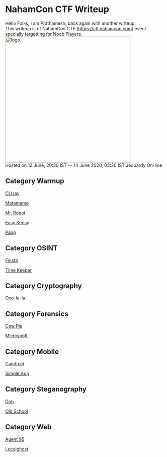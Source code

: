 # NahamCon CTF Writeup
Hello Folks, I am Prathamesh, back again with another writeup.
<br>This writeup is of NahamCon CTF (https://ctf.nahamcon.com) event specially targetting for Noob Players.
<br>
<img src="https://d24wuq6o951i2g.cloudfront.net/img/events/id/457/457748121/assets/5b11c1bdf53d63178f90d97d6dc2db87.NahamCon-Logo-Vertical-Main-.png" alt="logo" height="400"/>
<br>
Hosted on 12 June, 20:30 IST — 14 June 2020, 03:30 IST Jeopardy On-line
<br>

## Category Warmup

[CLIsay](https://github.com/PrathmeshPure/CTF-Writeups/blob/master/NahamCon%20CTF/Warmup/CLIsay/)

[Metameme](https://github.com/PrathmeshPure/CTF-Writeups/blob/master/NahamCon%20CTF/Warmup/Metameme/)

[Mr. Robot](https://github.com/PrathmeshPure/CTF-Writeups/blob/master/NahamCon%20CTF/Warmup/Mr%20Robot/)

[Easy Keesy](https://github.com/PrathmeshPure/CTF-Writeups/blob/master/NahamCon%20CTF/Warmup/Easy%20Keesy/)

[Pang](https://github.com/PrathmeshPure/CTF-Writeups/blob/master/NahamCon%20CTF/Warmup/Pang/)

## Category OSINT

[Finsta](https://github.com/PrathmeshPure/CTF-Writeups/tree/master/NahamCon%20CTF/OSINT/Finsta/)

[Time Keeper](https://github.com/PrathmeshPure/CTF-Writeups/tree/master/NahamCon%20CTF/OSINT/Time%20Keeper/)

## Category Cryptography

[Ooo-la-la](https://github.com/PrathmeshPure/CTF-Writeups/blob/master/NahamCon%20CTF/Cryptography/Ooo-la-la/)

## Category Forensics

[Cow Pie](https://github.com/PrathmeshPure/CTF-Writeups/blob/master/NahamCon%20CTF/Forensics/Cow%20Pie/)

[Microsooft](https://github.com/PrathmeshPure/CTF-Writeups/blob/master/NahamCon%20CTF/Forensics/Microsooft/)

## Category Mobile

[Candroid](https://github.com/PrathmeshPure/CTF-Writeups/blob/master/NahamCon%20CTF/Mobile/Candroid/)

[Simple App](https://github.com/PrathmeshPure/CTF-Writeups/blob/master/NahamCon%20CTF/Mobile/Simple%20App/)

## Category Steganography

[Doh](https://github.com/PrathmeshPure/CTF-Writeups/tree/master/NahamCon%20CTF/Steganography/Doh/)

[Old School](https://github.com/PrathmeshPure/CTF-Writeups/tree/master/NahamCon%20CTF/Steganography/Old%20School/)

## Category Web

[Agent 95](https://github.com/PrathmeshPure/CTF-Writeups/tree/master/NahamCon%20CTF/Web/Agent%2095/)

[Localghost](https://github.com/PrathmeshPure/CTF-Writeups/tree/master/NahamCon%20CTF/Web/Localghost/)